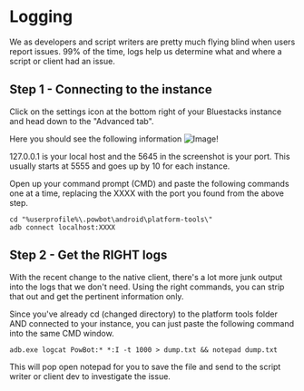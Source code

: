 # Logging

We as developers and script writers are pretty much flying blind when users report issues. 99% of the time, logs help us determine what and where a script or client had an issue.

## Step 1 - Connecting to the instance

Click on the settings icon at the bottom right of your Bluestacks instance and head down to the "Advanced tab".

Here you should see the following information
![Image!](https://i.imgur.com/fU7i672.jpg)

127.0.0.1 is your local host and the 5645 in the screenshot is your port. This usually starts at 5555 and goes up by 10 for each instance.

Open up your command prompt (CMD) and paste the following commands one at a time, replacing the XXXX with the port you found from the above step.

```
cd "%userprofile%\.powbot\android\platform-tools\"
adb connect localhost:XXXX
```

## Step 2 - Get the RIGHT logs

With the recent change to the native client, there's a lot more junk output into the logs that we don't need. 
Using the right commands, you can strip that out and get the pertinent information only.

Since you've already cd (changed directory) to the platform tools folder AND connected to your instance, you can just paste the following command into the same CMD window.

```
adb.exe logcat PowBot:* *:I -t 1000 > dump.txt && notepad dump.txt
```

This will pop open notepad for you to save the file and send to the script writer or client dev to investigate the issue.